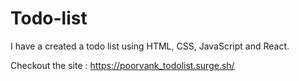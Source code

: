 # Todo-list
I have a created a todo list using HTML, CSS, JavaScript and React.

Checkout the site : https://poorvank_todolist.surge.sh/
